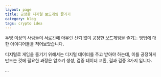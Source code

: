 ```yaml
---
layout: page
title: 공정한 디지털 보드게임 즐기기
category: blog
tags: crypto idea
---
```


두명 이상의 사람들이 서로간에 아무런 신뢰 없이 공정한 보드게임을 즐기는 방법에 대한 아이디어들을 적어보았습니다.

디지털로 게임을 즐기기 위해서는 디지털 데이터를 주고 받아야 하는데, 이를 공정하게 만드는 것에 필요한 과정은 암호키 생성, 검증 데이터 교환, 결과 검증 3가지 입니다.

...